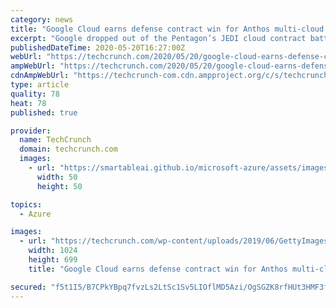 ```yaml
---
category: news
title: "Google Cloud earns defense contract win for Anthos multi-cloud management tool"
excerpt: "Google dropped out of the Pentagon’s JEDI cloud contract battle fairly early in the game, citing it was in conflict with its “AI principals.” However, today the company announced a new 7 figure contract with DoD’s Defense Innovation Unit (DIU),"
publishedDateTime: 2020-05-20T16:27:00Z
webUrl: "https://techcrunch.com/2020/05/20/google-cloud-earns-defense-contract-win-for-anthos-multi-cloud-management-tool/"
ampWebUrl: "https://techcrunch.com/2020/05/20/google-cloud-earns-defense-contract-win-for-anthos-multi-cloud-management-tool/amp/"
cdnAmpWebUrl: "https://techcrunch-com.cdn.ampproject.org/c/s/techcrunch.com/2020/05/20/google-cloud-earns-defense-contract-win-for-anthos-multi-cloud-management-tool/amp/"
type: article
quality: 78
heat: 78
published: true

provider:
  name: TechCrunch
  domain: techcrunch.com
  images:
    - url: "https://smartableai.github.io/microsoft-azure/assets/images/organizations/techcrunch.com-50x50.jpg"
      width: 50
      height: 50

topics:
  - Azure

images:
  - url: "https://techcrunch.com/wp-content/uploads/2019/06/GettyImages-1135936641-1.jpg?w=1024"
    width: 1024
    height: 699
    title: "Google Cloud earns defense contract win for Anthos multi-cloud management tool"

secured: "f5t1I5/B7CPkYBpq7fvzLs2LtSc1Sv5LIOflMD5Azi/OgSGZK8rfHUt3HMF3f4abubS1mXxdp3x1GkJkuHX7gVm1FUzmDmdMLJfeiqx4BY1lyPjCQv5s3s3jQgUTIKfihAwbg+fPM1Ffhurs7tXqX0YLM76cFXx3uj2WWcRTjfOW6tGUTznGrrQmbfRkNHYT5w9/I5tH0CarkJBqA7UM1cXezvHCzgkplUYxsnfeSyNyZLs5/JVgU4C6N8on1ocFHZmgDZqkDcPcUptYq4Me5BSZiO26CxzBphznh91lkkhhQZsW7kTRZyAb/Wy9eawUg+kbsk3fP1leqJqqE0GjIzxFOUiKgGbjolikbL7VZSaRGl2IQ6nlnv7AeAJ7SDtvtrCvmMIp1m8FoDKZui10JRXgw1TXYVUrGbEpGF0120wGDepMQo1XTJGGYFXIF5hpueGJxZzWv/R8FdcUNrQcJHtccGTYgSBrTKY/ehfUkIw=;dGMVGchRQXxpdZlESVvBLA=="
---
```


